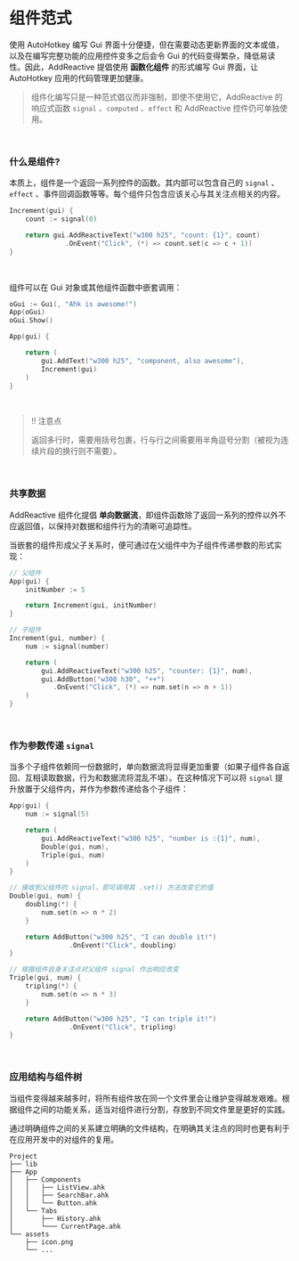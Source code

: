 # 组件范式

使用 AutoHotkey 编写 Gui 界面十分便捷，但在需要动态更新界面的文本或值，以及在编写完整功能的应用控件变多之后会令 Gui 的代码变得繁杂，降低易读性。因此，AddReactive 提倡使用 **函数化组件** 的形式编写 Gui 界面，让 AutoHotkey 应用的代码管理更加健康。
<br>

> 组件化编写只是一种范式倡议而非强制，即使不使用它，AddReactive 的响应式函数 `signal` 、`computed` 、`effect` 和 AddReactive 控件仍可单独使用。
<br>

### 什么是组件?

本质上，组件是一个返回一系列控件的函数。其内部可以包含自己的 `signal` 、`effect` 、事件回调函数等等。每个组件只包含应该关心与其关注点相关的内容。

```go
Increment(gui) {
    count := signal(0)

    return gui.AddReactiveText("w300 h25", "count: {1}", count)
              .OnEvent("Click", (*) => count.set(c => c + 1))
}
```

<br>

组件可以在 Gui 对象或其他组件函数中嵌套调用：

```go
oGui := Gui(, "Ahk is awesome!")
App(oGui)
oGui.Show()

App(gui) {

    return (
        gui.AddText("w300 h25", "component, also awesome"),
        Increment(gui)
    )
}
```

<br>

> ‼️ 注意点
>
> 返回多行时，需要用括号包裹，行与行之间需要用半角逗号分割（被视为连续片段的换行则不需要）。

<br>

### 共享数据

AddReactive 组件化提倡 **单向数据流**，即组件函数除了返回一系列的控件以外不应返回值，以保持对数据和组件行为的清晰可追踪性。

当嵌套的组件形成父子关系时，便可通过在父组件中为子组件传递参数的形式实现：

```go
// 父组件
App(gui) {
    initNumber := 5

    return Increment(gui, initNumber)
}

// 子组件
Increment(gui, number) {
    num := signal(number)

    return (
        gui.AddReactiveText("w300 h25", "counter: {1}", num),
        gui.AddButton("w300 h30", "++")
           .OnEvent("Click", (*) => num.set(n => n + 1))
    )
}
```

<br>

### 作为参数传递 `signal`

当多个子组件依赖同一份数据时，单向数据流将显得更加重要（如果子组件各自返回、互相读取数据，行为和数据流将混乱不堪）。在这种情况下可以将 `signal` 提升放置于父组件内，并作为参数传递给各个子组件：

```go
App(gui) {
    num := signal(5)

    return (
        gui.AddReactiveText("w300 h25", "number is :{1}", num),
        Double(gui, num),
        Triple(gui, num)
    )
}

// 接收到父组件的 signal，即可调用其 .set() 方法改变它的值
Double(gui, num) {
    doubling(*) {
        num.set(n => n * 2)
    }

    return AddButton("w300 h25", "I can double it!")
               .OnEvent("Click", doubling)
}

// 根据组件自身关注点对父组件 signal 作出响应改变
Triple(gui, num) {
    tripling(*) {
        num.set(n => n * 3)
    }

    return AddButton("w300 h25", "I can triple it!")
               .OnEvent("Click", tripling)
}
```

<br>

### 应用结构与组件树

当组件变得越来越多时，将所有组件放在同一个文件里会让维护变得越发艰难。根据组件之间的功能关系，适当对组件进行分割，存放到不同文件里是更好的实践。

通过明确组件之间的关系建立明确的文件结构，在明确其关注点的同时也更有利于在应用开发中的对组件的复用。
```
Project
├── lib
├── App
│   ├── Components
│   │   ├── ListView.ahk
│   │   ├── SearchBar.ahk
│   │   └── Button.ahk
│   └── Tabs
│       ├── History.ahk
│       └─── CurrentPage.ahk
└── assets
    ├── icon.png
    └── ...
```